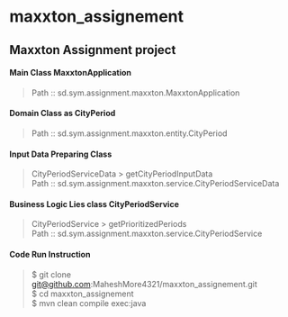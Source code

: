 # maxxton_assignement
## Maxxton Assignment project

#### Main Class MaxxtonApplication
>Path :: sd.sym.assignment.maxxton.MaxxtonApplication<br>


#### Domain Class as CityPeriod
>Path :: sd.sym.assignment.maxxton.entity.CityPeriod<br>


#### Input Data Preparing Class
>CityPeriodServiceData > getCityPeriodInputData<br>
>Path :: sd.sym.assignment.maxxton.service.CityPeriodServiceData<br>


#### Business Logic Lies class CityPeriodService
>CityPeriodService > getPrioritizedPeriods<br>
>Path :: sd.sym.assignment.maxxton.service.CityPeriodService<br>

#### Code Run Instruction
>$ git clone git@github.com:MaheshMore4321/maxxton_assignement.git<br>
>$ cd maxxton_assignement<br>
>$ mvn clean compile exec:java<br>

